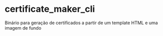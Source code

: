 # certificate_maker_cli

Binário para geração de certificados a partir de um template HTML e uma imagem de fundo
